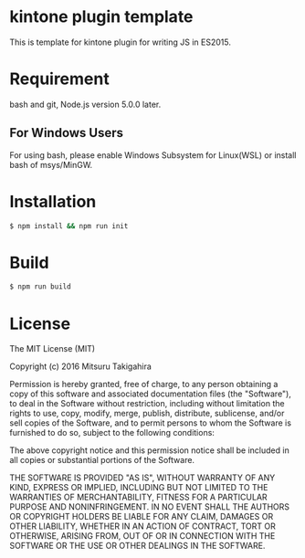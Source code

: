 # kintone plugin template
This is template for kintone plugin for writing JS in ES2015.

# Requirement
bash and git, Node.js version 5.0.0 later.

## For Windows Users
For using bash, please enable Windows Subsystem for Linux(WSL) or install bash of msys/MinGW.

# Installation
```sh
$ npm install && npm run init
```

# Build
```sh
$ npm run build
```

# License
The MIT License (MIT)

Copyright (c) 2016 Mitsuru Takigahira

Permission is hereby granted, free of charge, to any person obtaining a copy
of this software and associated documentation files (the "Software"), to deal
in the Software without restriction, including without limitation the rights
to use, copy, modify, merge, publish, distribute, sublicense, and/or sell
copies of the Software, and to permit persons to whom the Software is
furnished to do so, subject to the following conditions:

The above copyright notice and this permission notice shall be included in all
copies or substantial portions of the Software.

THE SOFTWARE IS PROVIDED "AS IS", WITHOUT WARRANTY OF ANY KIND, EXPRESS OR
IMPLIED, INCLUDING BUT NOT LIMITED TO THE WARRANTIES OF MERCHANTABILITY,
FITNESS FOR A PARTICULAR PURPOSE AND NONINFRINGEMENT. IN NO EVENT SHALL THE
AUTHORS OR COPYRIGHT HOLDERS BE LIABLE FOR ANY CLAIM, DAMAGES OR OTHER
LIABILITY, WHETHER IN AN ACTION OF CONTRACT, TORT OR OTHERWISE, ARISING FROM,
OUT OF OR IN CONNECTION WITH THE SOFTWARE OR THE USE OR OTHER DEALINGS IN THE
SOFTWARE.
